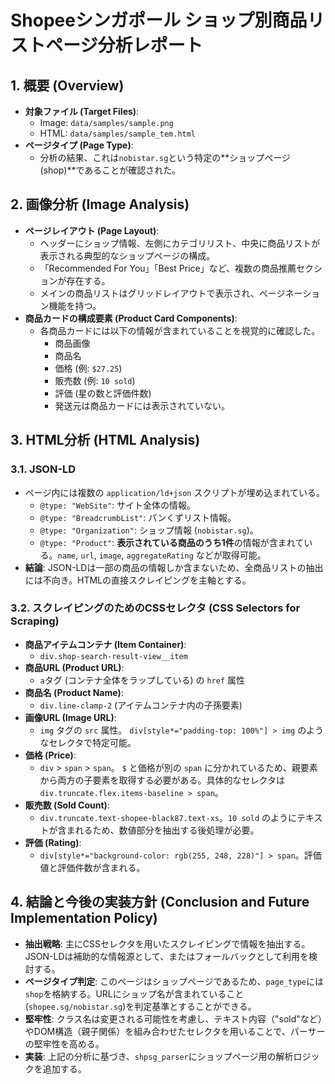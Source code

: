 # Shopeeシンガポール ショップ別商品リストページ分析レポート

## 1. 概要 (Overview)

- **対象ファイル (Target Files)**:
  - Image: `data/samples/sample.png`
  - HTML: `data/samples/sample_tem.html`
- **ページタイプ (Page Type)**:
  - 分析の結果、これは`nobistar.sg`という特定の**ショップページ (shop)**であることが確認された。

## 2. 画像分析 (Image Analysis)

- **ページレイアウト (Page Layout)**:
  - ヘッダーにショップ情報、左側にカテゴリリスト、中央に商品リストが表示される典型的なショップページの構成。
  - 「Recommended For You」「Best Price」など、複数の商品推薦セクションが存在する。
  - メインの商品リストはグリッドレイアウトで表示され、ページネーション機能を持つ。
- **商品カードの構成要素 (Product Card Components)**:
  - 各商品カードには以下の情報が含まれていることを視覚的に確認した。
    - 商品画像
    - 商品名
    - 価格 (例: `$27.25`)
    - 販売数 (例: `10 sold`)
    - 評価 (星の数と評価件数)
    - 発送元は商品カードには表示されていない。

## 3. HTML分析 (HTML Analysis)

### 3.1. JSON-LD

- ページ内には複数の `application/ld+json` スクリプトが埋め込まれている。
  - `@type: "WebSite"`: サイト全体の情報。
  - `@type: "BreadcrumbList"`: パンくずリスト情報。
  - `@type: "Organization"`: ショップ情報 (`nobistar.sg`)。
  - `@type: "Product"`: **表示されている商品のうち1件**の情報が含まれている。`name`, `url`, `image`, `aggregateRating` などが取得可能。
- **結論**: JSON-LDは一部の商品の情報しか含まないため、全商品リストの抽出には不向き。HTMLの直接スクレイピングを主軸とする。

### 3.2. スクレイピングのためのCSSセレクタ (CSS Selectors for Scraping)

- **商品アイテムコンテナ (Item Container)**:
  - `div.shop-search-result-view__item`
- **商品URL (Product URL)**:
  - `a`タグ (コンテナ全体をラップしている) の `href` 属性
- **商品名 (Product Name)**:
  - `div.line-clamp-2` (アイテムコンテナ内の子孫要素)
- **画像URL (Image URL)**:
  - `img` タグの `src` 属性。 `div[style*="padding-top: 100%"] > img` のようなセレクタで特定可能。
- **価格 (Price)**:
  - `div` > `span` > `span`。 `$` と価格が別の `span` に分かれているため、親要素から両方の子要素を取得する必要がある。具体的なセレクタは `div.truncate.flex.items-baseline > span`。
- **販売数 (Sold Count)**:
  - `div.truncate.text-shopee-black87.text-xs`。`10 sold` のようにテキストが含まれるため、数値部分を抽出する後処理が必要。
- **評価 (Rating)**:
  - `div[style*="background-color: rgb(255, 248, 228)"] > span`。評価値と評価件数が含まれる。

## 4. 結論と今後の実装方針 (Conclusion and Future Implementation Policy)

- **抽出戦略**: 主にCSSセレクタを用いたスクレイピングで情報を抽出する。JSON-LDは補助的な情報源として、またはフォールバックとして利用を検討する。
- **ページタイプ判定**: このページはショップページであるため、`page_type`には`shop`を格納する。URLにショップ名が含まれていること(`shopee.sg/nobistar.sg`)を判定基準とすることができる。
- **堅牢性**: クラス名は変更される可能性を考慮し、テキスト内容（"sold"など）やDOM構造（親子関係）を組み合わせたセレクタを用いることで、パーサーの堅牢性を高める。
- **実装**: 上記の分析に基づき、`shpsg_parser`にショップページ用の解析ロジックを追加する。
